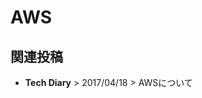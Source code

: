 # AWS

## 関連投稿
* <router-link to="/diary/#aws%E3%81%AB%E3%81%A4%E3%81%84%E3%81%A6"><b>Tech Diary</b> > 2017/04/18 > AWSについて</router-link>


